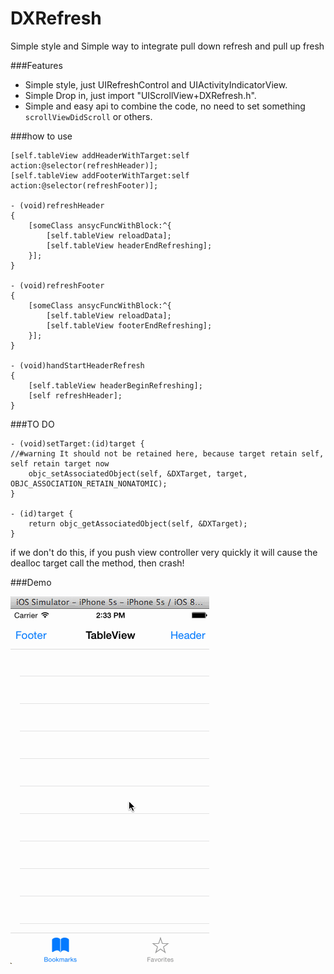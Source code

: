 DXRefresh
=========

Simple style and Simple way to integrate pull down refresh and pull up fresh

###Features

+ Simple style, just UIRefreshControl and UIActivityIndicatorView.
+ Simple Drop in, just import "UIScrollView+DXRefresh.h".
+ Simple and easy api to combine the code, no need to set something `scrollViewDidScroll` or others.

###how to use
	
    [self.tableView addHeaderWithTarget:self action:@selector(refreshHeader)];
    [self.tableView addFooterWithTarget:self action:@selector(refreshFooter)];
    
	- (void)refreshHeader
	{
	    [someClass ansycFuncWithBlock:^{
	        [self.tableView reloadData];
	        [self.tableView headerEndRefreshing];
    	}];
	}
	
	- (void)refreshFooter
	{
	    [someClass ansycFuncWithBlock:^{
	        [self.tableView reloadData];
	        [self.tableView footerEndRefreshing];
    	}];
	}

	- (void)handStartHeaderRefresh
	{
	    [self.tableView headerBeginRefreshing];
    	[self refreshHeader];
	}
	
###TO DO

	- (void)setTarget:(id)target {
	//#warning It should not be retained here, because target retain self, self retain target now
	    objc_setAssociatedObject(self, &DXTarget, target, OBJC_ASSOCIATION_RETAIN_NONATOMIC);
	}
	
	- (id)target {
	    return objc_getAssociatedObject(self, &DXTarget);
	}

if we don't do this, if you push view controller very quickly it will cause the dealloc target call the method, then crash!
	
###Demo

![gif](demo.gif)

